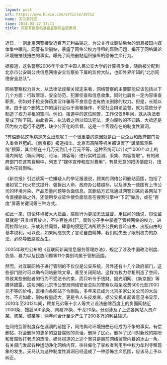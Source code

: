 ```yaml
---
layout: post
url: https://www.huxiu.com/article/30712
name: 天马来行空
time: 2014-03-27 17:11
title: 网警有偿删帖暴露互联网监管黑洞
---
```

近日，一则北京网警接受近百万元利益输送，为公关行业删贴后台的消息被国内媒体集中曝光。网警有偿删帖，暴露了网络公权力寻租的腐败问题，揭开了网络舆论环境被摧残扭曲的事实，曝光了网络删帖组织操纵的恐怖主义行为。

据报道，这名警察2006年毕业于中国人民公安大学的计算机专业，随后被分配到北京市公安局公共信息网络安全监察处下属的监控大队，也即外界所知的“北京网络安全总队”。

网络警察权力巨大，从法律法规相关规定来看，网络警察的主要职能应该包括以下几个方面：行政管理、安全防范、犯罪侦查和信息收集，同时也肩负一定内容审查职责，例如对于枪支弹药卖淫诈骗等不良信息也有依法删除的权力。但是，长期以来，由于这个删帖工作的运行近似于黑箱操作，不受社会舆论监督，就为腐败分子制造了权力寻租的空间。例如，报道中的这位网警，工作仅仅8年间，就从执法者变成了阶下囚。由此看来，执法者之所以知法犯法，走向腐败的不归路，大抵还是因为权力运行不透明，缺少公开化的监督。这是一个客观存在的制度性漏洞。

?有偿删帖这毛病是怎么出现呢？一个很重要的原因就是由一些企业和政府部门投入重金养肥的。《新京报》报道指出，北京市高院等机关都设置了“舆情监测系统”预算，其金额在十几万元到几十万元不等。这种系统可以针对“1000个以上的境内网站（新闻网站、论坛、博客等）进行实时监测、采集、内容提取”。有的政府部门在这笔费用中，列支了“媒体宣传和应对费用”，有意无意的把舆情应对，扭曲为花钱删帖。

《新京报》引述该案一位嫌疑人的举证报道说，顾某的网络公司删贴范围，包括了诸如官二代火箭式提升、强拆出人命、政府办公楼超标，以及涉及一些国有上市公司的环境污染、产品质量问题等负面信息。其删贴方式除通过网警刘某向各网站下令直接删贴之外，还使用专业软件使负面信息在搜索引擎中“下沉”靠后，或在“百度”屏蔽关键词等三种方式。

如此一来，舆论环境被大大扭曲，腐败行为更加无法监督。用民间的话说，舆论监督就是“只准州官放火，不许百姓点灯”。腐败分子手中掌握了管控网络的权力，进而拉帮结伙，形成利益同盟，肆意的侵犯宪法所赋予公民的言论自由、出版自由的基本权利。可以说，如果网络丧失了言论自由精神，我们就失去了限制权力的办法，必然导致腐败丛生。

2005年政府公布的《互联网新闻信息服务管理办法》，规定了涉及中国政治制度、色情、暴力以及民族问题等11个类别均属于管制范围。

然而，对互联网帖子进行管制的不仅仅是公安系统，另外还有十几个政府部门，这些部门随时可以勒令网站删除文章，甚至关闭网站。这样为权力寻租制造了空间，导致某些删贴者的行为不受法令约束，而只听令于钱财。据光明网、《新京报》等媒体披露，这名刘姓北京市公安局网络安全总队的警察以每条收费500元至2000元不等的价格，直接向各网站下令删贴，多年来已成为北京多家公关公司的大后台。不光如此，删帖数量庞大，更是令人头皮发麻。据公安机关起诉意见书显示，2010年至2012年间，顾某兄弟等十余人等共计设法删除百度上的负面网帖近2000条、搜狐500余条、网易28条、千龙20条，分别涉及了上述各网站人员卢某、盛某、黎某等，两年间合计至少产生了200多万的利益输送。

在网络监管制度存在漏洞的前提下，网络舆论环境扭曲已经成为不争的事实，有偿删帖，将会删掉的更多的监督腐败的真话，删掉了民心，删掉了民间对新政的期盼和反腐败打老虎的热情。媒体报道的上述个案只是目前网络监管内幕的冰山一角。有关部门发起各种运动净化网络内容，往往催化了掌权者利用手中权力牟利寻租现象的发生。天马认为这种制度性漏洞已经造成了一种恐怖主义氛围，应该马上予以纠正。


